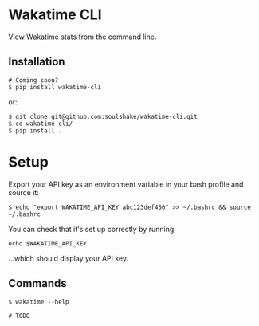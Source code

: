 # Wakatime CLI

View Wakatime stats from the command line.

## Installation

```
# Coming soon?
$ pip install wakatime-cli
```

or:

```
$ git clone git@github.com:soulshake/wakatime-cli.git
$ cd wakatime-cli/
$ pip install .
```


# Setup

Export your API key as an environment variable in your bash profile and source it:

```
$ echo "export WAKATIME_API_KEY abc123def456" >> ~/.bashrc && source ~/.bashrc
```

You can check that it's set up correctly by running:

```
echo $WAKATIME_API_KEY
```

...which should display your API key.


## Commands

```
$ wakatime --help

# TODO

```
